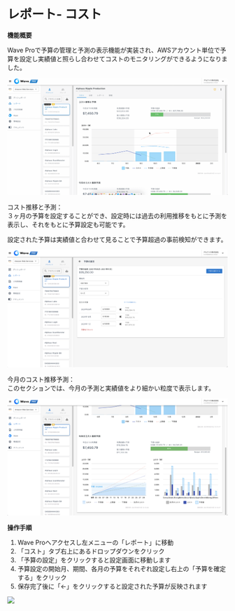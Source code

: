 # レポート- コスト

**機能概要**

Wave Proで予算の管理と予測の表示機能が実装され、AWSアカウント単位で予算を設定し実績値と照らし合わせてコストのモニタリングができるようになりました。

![](../assets/wavepro/2021-09-15_18.55.15.gif)

コスト推移と予測：  
３ヶ月の予算を設定することができ、設定時には過去の利用推移をもとに予測を表示し、それをもとに予算設定も可能です。

設定された予算は実績値と合わせて見ることで予算超過の事前検知ができます。

![](../assets/wavepro/ss_2021-09-15_18.59.14.png)

今月のコスト推移予測：  
このセクションでは、今月の予測と実績値をより細かい粒度で表示します。

![](../assets/wavepro/ss_2021-09-15_19.20.39.png)

**操作手順**

1. Wave Proへアクセスし左メニューの「レポート」に移動
2. 「コスト」タブ右上にあるドロップダウンをクリック
3. 「予算の設定」をクリックすると設定画面に移動します
4. 予算設定の開始月、期間、各月の予算をそれぞれ設定し右上の「予算を確定する」をクリック
5. 保存完了後に「←」をクリックすると設定された予算が反映されます

![](https://downloads.intercomcdn.com/i/o/394838810/261ad74982505e4f93d9f61b/%E3%82%B9%E3%82%AF%E3%83%AA%E3%83%BC%E3%83%B3%E3%82%B7%E3%83%A7%E3%83%83%E3%83%88+2021-09-27+12.40.02.png)
